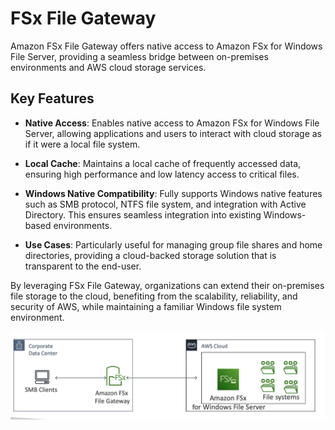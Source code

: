 # FSx File Gateway

Amazon FSx File Gateway offers native access to Amazon FSx for Windows File Server, providing a seamless bridge between on-premises environments and AWS cloud storage services.

## Key Features

- **Native Access**: Enables native access to Amazon FSx for Windows File Server, allowing applications and users to interact with cloud storage as if it were a local file system.

- **Local Cache**: Maintains a local cache of frequently accessed data, ensuring high performance and low latency access to critical files.

- **Windows Native Compatibility**: Fully supports Windows native features such as SMB protocol, NTFS file system, and integration with Active Directory. This ensures seamless integration into existing Windows-based environments.

- **Use Cases**: Particularly useful for managing group file shares and home directories, providing a cloud-backed storage solution that is transparent to the end-user.

By leveraging FSx File Gateway, organizations can extend their on-premises file storage to the cloud, benefiting from the scalability, reliability, and security of AWS, while maintaining a familiar Windows file system environment.

![FSx File Gateway](../z_resources/images/storage-extras/fsx-file-gateway.png)